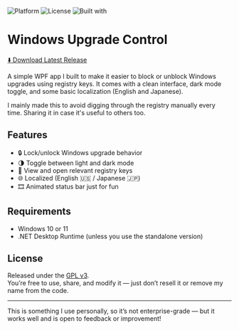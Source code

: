 ![Platform](https://img.shields.io/badge/platform-Windows-blue)
![License](https://img.shields.io/github/license/sucktravian/ControlUpgrade)
![Built with](https://img.shields.io/badge/built%20with-WPF%20%7C%20.NET%209-blueviolet)

# Windows Upgrade Control


[⬇️ Download Latest Release](https://github.com/sucktravian/ControlUpgrade/releases/latest)

A simple WPF app I built to make it easier to block or unblock Windows upgrades using registry keys. It comes with a clean interface, dark mode toggle, and some basic localization (English and Japanese).

I mainly made this to avoid digging through the registry manually every time. Sharing it in case it's useful to others too.

## Features

- 🔒 Lock/unlock Windows upgrade behavior  
- 🌗 Toggle between light and dark mode  
- 🧾 View and open relevant registry keys  
- 🌐 Localized (English 🇺🇸 / Japanese 🇯🇵)  
- 🎞 Animated status bar just for fun

## Requirements

- Windows 10 or 11  
- .NET Desktop Runtime (unless you use the standalone version)

## License

Released under the [GPL v3](LICENSE).  
You’re free to use, share, and modify it — just don’t resell it or remove my name from the code.

---

This is something I use personally, so it’s not enterprise-grade — but it works well and is open to feedback or improvement!
